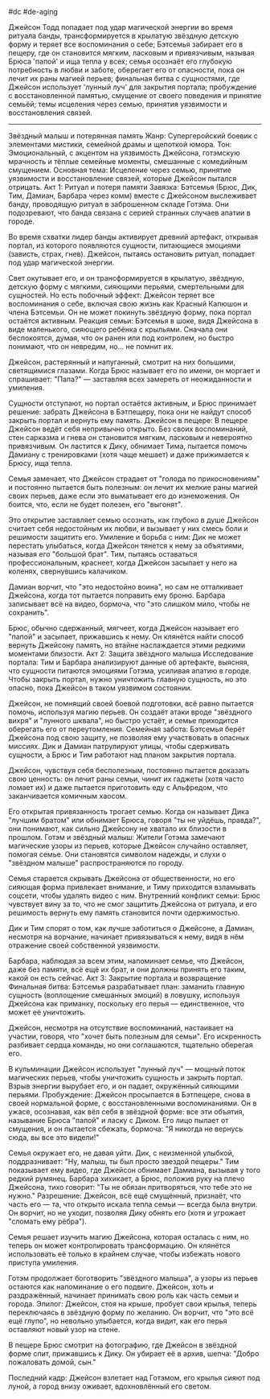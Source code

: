 #dc #de-aging 

Джейсон Тодд попадает под удар магической энергии во время ритуала банды, трансформируется в крылатую звёздную детскую форму и теряет все воспоминания о себе; Бэтсемья забирает его в пещеру, где он становится мягким, ласковым и привязчивым, называя Брюса 'папой' и ища тепла у всех; семья осознаёт его глубокую потребность в любви и заботе, оберегает его от опасности, пока он лечит их раны магией перьев; финальная битва с сущностями, где Джейсон использует 'лунный луч' для закрытия портала; пробуждение с восстановленной памятью, смущение от своего поведения и принятие семьёй; темы исцеления через семью, принятия уязвимости и восстановления связей.

---
Звёздный малыш и потерянная память
Жанр: Супергеройский боевик с элементами мистики, семейной драмы и щепоткой юмора.
Тон: Эмоциональный, с акцентом на уязвимость Джейсона, готэмскую мрачность и тёплые семейные моменты, смешанные с комедийным смущением.
Основная тема: Исцеление через семью, принятие уязвимости и восстановление связей, которые Джейсон пытался отрицать.
Акт 1: Ритуал и потеря памяти
Завязка:
Бэтсемья (Брюс, Дик, Тим, Дамиан, Барбара через комм) вместе с Джейсоном выслеживает банду, проводящую ритуал в заброшенном складе Готэма. Они подозревают, что банда связана с серией странных случаев апатии в городе.

Во время схватки лидер банды активирует древний артефакт, открывая портал, из которого появляются сущности, питающиеся эмоциями (зависть, страх, гнев). Джейсон, пытаясь остановить ритуал, попадает под удар магической энергии.

Свет окутывает его, и он трансформируется в крылатую, звёздную, детскую форму с мягкими, сияющими перьями, смертельными для сущностей. Но есть побочный эффект: Джейсон теряет все воспоминания о себе, включая свою жизнь как Красный Капюшон и члена Бэтсемьи. Он не может покинуть звёздную форму, пока портал остаётся активным.
Реакция семьи:
Бэтсемья в шоке, видя Джейсона в виде маленького, сияющего ребёнка с крыльями. Сначала они беспокоятся, думая, что он ранен или под контролем, но быстро понимают, что он невредим, но… не помнит их.

Джейсон, растерянный и напуганный, смотрит на них большими, светящимися глазами. Когда Брюс называет его по имени, он моргает и спрашивает: "Папа?" — заставляя всех замереть от неожиданности и умиления.

Сущности отступают, но портал остаётся активным, и Брюс принимает решение: забрать Джейсона в Бэтпещеру, пока они не найдут способ закрыть портал и вернуть ему память.
Джейсон в пещере:
В пещере Джейсон ведёт себя непривычно открыто. Без своих воспоминаний, стен сарказма и гнева он становится мягким, ласковым и невероятно привязчивым. Он ластится к Дику, обнимает Тима, пытается помочь Дамиану с тренировками (хотя чаще мешает) и даже прижимается к Брюсу, ища тепла.

Семья замечает, что Джейсон страдает от "голода по прикосновениям" и постоянно пытается быть полезным: он лечит их мелкие раны магией своих перьев, даже если это выматывает его до изнеможения. Он боится, что, если не будет полезен, его "выгонят".

Это открытие заставляет семью осознать, как глубоко в душе Джейсон считает себя недостойным их любви, и вызывает у них смесь боли и решимости защитить его.
Умиление и борьба с ним:
Дик не может перестать улыбаться, когда Джейсон тянется к нему за объятиями, называя его "большой брат". Тим, пытаясь оставаться профессиональным, краснеет, когда Джейсон засыпает у него на коленях, свернувшись калачиком.

Дамиан ворчит, что "это недостойно воина", но сам не отталкивает Джейсона, когда тот пытается поправить ему броню. Барбара записывает всё на видео, бормоча, что "это слишком мило, чтобы не сохранить".

Брюс, обычно сдержанный, мягчеет, когда Джейсон называет его "папой" и засыпает, прижавшись к нему. Он клянётся найти способ вернуть Джейсону память, но втайне наслаждается этими редкими моментами близости.
Акт 2: Защита звёздного малыша
Исследование портала:
Тим и Барбара анализируют данные об артефакте, выясняя, что сущности питаются эмоциями Готэма, усиливая апатию в городе. Чтобы закрыть портал, нужно уничтожить главную сущность, но это опасно, пока Джейсон в таком уязвимом состоянии.

Джейсон, не помнящий своей боевой подготовки, всё равно пытается помочь, используя магию перьев. Он создаёт атаки вроде "звёздного вихря" и "лунного шквала", но быстро устаёт, и семье приходится оберегать его от переутомления.
Семейная забота:
Бэтсемья берёт Джейсона под свою защиту, не позволяя ему участвовать в опасных миссиях. Дик и Дамиан патрулируют улицы, чтобы сдерживать сущности, а Брюс и Тим работают над планом закрытия портала.

Джейсон, чувствуя себя бесполезным, постоянно пытается доказать свою ценность: он лечит раны семьи, чинит их гаджеты (хотя часто ломает их) и даже пытается приготовить еду с Альфредом, что заканчивается комичным хаосом.

Его открытая привязанность трогает семью. Когда он называет Дика "лучшим братом" или обнимает Брюса, говоря "ты не уйдёшь, правда?", они понимают, как сильно Джейсону не хватало их близости в прошлом.
Готэм и звёздный малыш:
Жители Готэма замечают магические узоры из перьев, которые Джейсон случайно оставляет, помогая семье. Они становятся символом надежды, и слухи о "звёздном малыше" распространяются по городу.

Семья старается скрывать Джейсона от общественности, но его сияющая форма привлекает внимание, и Тиму приходится взламывать соцсети, чтобы удалять видео с ним.
Внутренний конфликт семьи:
Брюс чувствует вину за то, что не смог защитить Джейсона от ритуала, и его решимость вернуть ему память становится почти одержимостью.

Дик и Тим спорят о том, как лучше заботиться о Джейсоне, а Дамиан, несмотря на ворчание, начинает привязываться к нему, видя в нём отражение своей собственной уязвимости.

Барбара, наблюдая за всем этим, напоминает семье, что Джейсон, даже без памяти, всё ещё их брат, и они должны принять его таким, какой он есть сейчас.
Акт 3: Закрытие портала и возвращение
Финальная битва:
Бэтсемья разрабатывает план: заманить главную сущность (воплощение смешанных эмоций) в ловушку, используя Джейсона как приманку, поскольку его перья — единственное, что может её уничтожить.

Джейсон, несмотря на отсутствие воспоминаний, настаивает на участии, говоря, что "хочет быть полезным для семьи". Его искренность разбивает сердца команды, но они соглашаются, тщательно оберегая его.

В кульминации Джейсон использует "лунный луч" — мощный поток магических перьев, чтобы уничтожить сущность и закрыть портал. Взрыв энергии вырубает его, и он падает, окружённый сияющими перьями.
Пробуждение:
Джейсон просыпается в Бэтпещере, снова в своей нормальной форме, с восстановленными воспоминаниями. Он в ужасе, осознавая, как вёл себя в звёздной форме: все эти объятия, называние Брюса "папой" и ласку с Диком. Его лицо пылает от смущения, и он пытается сбежать, бормоча: "Я никогда не вернусь сюда, вы все это видели!"

Семья окружает его, не давая уйти. Дик, с неизменной улыбкой, поддразнивает: "Ну, малыш, ты был просто звездой пещеры." Тим показывает ему видео, где Джейсон обнимает Дамиана, вызывая у того редкий румянец. Барбара хихикает, а Брюс, положив руку на плечо Джейсона, тихо говорит: "Ты не обязан притворяться, что тебе это не нужно."
Разрешение:
Джейсон, всё ещё смущённый, признаёт, что часть его — та, что открыто искала тепла семьи — всегда была внутри. Он ворчит, но не уходит, позволяя Дику обнять его (хотя и угрожает "сломать ему рёбра").

Семья решает изучить магию Джейсона, которая осталась с ним, но теперь он может контролировать трансформацию. Он клянётся использовать её только в крайнем случае, чтобы избежать нового приступа умиления.

Готэм продолжает боготворить "звёздного малыша", а узоры из перьев остаются как напоминание о его подвиге. Джейсон, хоть и раздражённый, начинает принимать свою роль как часть семьи и города.
Эпилог:
Джейсон, стоя на крыше, пробует свои крылья, теперь переключаясь в звёздную форму по желанию. Он ворчит, что "это всё ещё глупо", но невольно улыбается, когда видит, как его перья оставляют новый узор на стене.

В пещере Брюс смотрит на фотографию, где Джейсон в звёздной форме спит, прижавшись к Дику. Он убирает её в архив, шепча: "Добро пожаловать домой, сын."

Последний кадр: Джейсон взлетает над Готэмом, его крылья сияют под луной, а город внизу оживает, вдохновлённый его светом.
